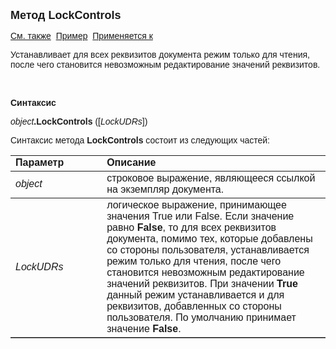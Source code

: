 ﻿<html>
<head>
<title>Документ\LockControls</title>
</head>

<body>

<p><strong><font size="4" face="Arial">Метод LockControls</font></strong></p>

<p><font face="Arial"><a href="../Asdoc.html">См. также</a>&nbsp; <u>
Пример</u>&nbsp;
<a href="../Asdoc.html">Применяется к</a></font></p>

<p class="label"><font face="Arial">Устанавливает для всех реквизитов 
документа режим только для чтения, после чего становится невозможным 
редактирование значений реквизитов.</font></p>

<p class="label">&nbsp;</p>

<p class="label"><font face="Arial"><b>Синтаксис</b></font></p>

<p><font face="Arial"><em>object</em><strong>.LockControls </strong>([<em>LockUDRs</em>])</font></p>

<p><font face="Arial">Синтаксис метода <strong>LockControls</strong>
состоит из следующих частей:</font></p>

<table border="1" cellPadding="5" cols="2" frame="below" rules="rows">
<TBODY>
  <tr vAlign="top">
    <td class="label" width="29%"><font face="Arial"><b>Параметр</b></font></td>
    <td class="label" width="71%"><font face="Arial"><strong>Описание</strong></font></td>
  </tr>
  <tr>
    <td width="29%"><font face="Arial"><em>object</em></font></td>
    <td width="71%"><font face="Arial">строковое выражение, являющееся 
	ссылкой на экземпляр документа.</font></td>
  </tr>
    <tr>
    <td width="29%"><font face="Arial"><em>LockUDRs</em></font></td>
    <td width="71%"><font face="Arial">логическое выражение, принимающее значения True или False. Если значение равно
        <strong>False</strong>, 
    то для всех реквизитов документа, помимо тех, которые добавлены со стороны пользователя, устанавливается режим только для чтения, 
        после чего становится невозможным редактирование значений реквизитов.
    При значении <strong>True</strong> данный режим устанавливается и для&nbsp; реквизитов, 
        добавленных со стороны пользователя. 
    По умолчанию принимает значение <strong>False</strong>.</td>
    </tr>
</table>

<p class="label">&nbsp;</p>
</body>
</html>
